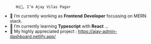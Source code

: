           Hi👋, I’m Ajay Vilas Pagar
- 🌱 I’m currently working as **Frontend** **Developer** focussing on MERN stack.
- 👀 I’m currently learning **Typescript** with **React** ...
- 🔭 My highly appreciated project : https://ajay-admin-dashboard.netlify.app/


<!---
Ajay-Pagar/Ajay-Pagar is a ✨ special ✨ repository because its `README.md` (this file) appears on your GitHub profile.
You can click the Preview link to take a look at your changes.
--->
